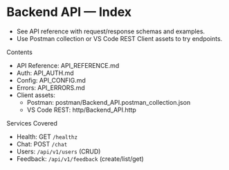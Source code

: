 # Backend API — Index

- See API reference with request/response schemas and examples.
- Use Postman collection or VS Code REST Client assets to try endpoints.

Contents

- API Reference: API_REFERENCE.md
- Auth: API_AUTH.md
- Config: API_CONFIG.md
- Errors: API_ERRORS.md
- Client assets:
  - Postman: postman/Backend_API.postman_collection.json
  - VS Code REST: http/Backend_API.http

Services Covered

- Health: GET `/healthz`
- Chat: POST `/chat`
- Users: `/api/v1/users` (CRUD)
- Feedback: `/api/v1/feedback` (create/list/get)

